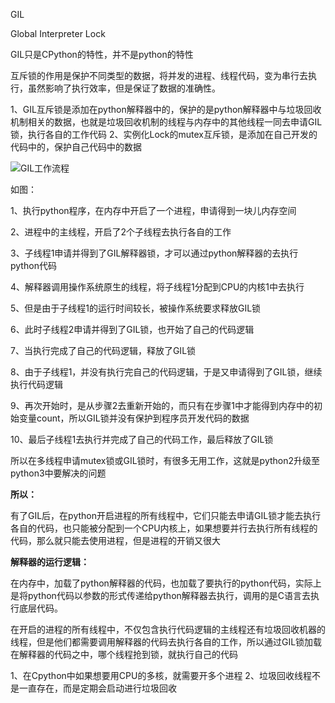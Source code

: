 GIL

Global Interpreter Lock

GIL只是CPython的特性，并不是python的特性

互斥锁的作用是保护不同类型的数据，将并发的进程、线程代码，变为串行去执行，虽然影响了执行效率，但是保证了数据的准确性。

1、GIL互斥锁是添加在python解释器中的，保护的是python解释器中与垃圾回收机制相关的数据，也就是垃圾回收机制的线程与内存中的其他线程一同去申请GIL锁，执行各自的工作代码
2、实例化Lock的mutex互斥锁，是添加在自己开发的代码中的，保护自己代码中的数据

![GIL工作流程](/Users/wangxin/Documents/wxPythonCode/wxPythonCode/Note/网络编程进阶/GIL工作流程.png)



如图：

1、执行python程序，在内存中开启了一个进程，申请得到一块儿内存空间

2、进程中的主线程，开启了2个子线程去执行各自的工作

3、子线程1申请并得到了GIL解释器锁，才可以通过python解释器的去执行python代码

4、解释器调用操作系统原生的线程，将子线程1分配到CPU的内核1中去执行

5、但是由于子线程1的运行时间较长，被操作系统要求释放GIL锁

6、此时子线程2申请并得到了GIL锁，也开始了自己的代码逻辑

7、当执行完成了自己的代码逻辑，释放了GIL锁

8、由于子线程1，并没有执行完自己的代码逻辑，于是又申请得到了GIL锁，继续执行代码逻辑

9、再次开始时，是从步骤2去重新开始的，而只有在步骤1中才能得到内存中的初始变量count，所以GIL锁并没有保护到程序员开发代码的数据

10、最后子线程1去执行并完成了自己的代码工作，最后释放了GIL锁

所以在多线程申请mutex锁或GIL锁时，有很多无用工作，这就是python2升级至python3中要解决的问题

**所以：**

有了GIL后，在python开启进程的所有线程中，它们只能去申请GIL锁才能去执行各自的代码，也只能被分配到一个CPU内核上，如果想要并行去执行所有线程的代码，那么就只能去使用进程，但是进程的开销又很大

**解释器的运行逻辑：**

在内存中，加载了python解释器的代码，也加载了要执行的python代码，实际上是将python代码以参数的形式传递给python解释器去执行，调用的是C语言去执行底层代码。

在开启的进程的所有线程中，不仅包含执行代码逻辑的主线程还有垃圾回收机器的线程，但是他们都需要调用解释器的代码去执行各自的工作，所以通过GIL锁加载在解释器的代码之中，哪个线程抢到锁，就执行自己的代码

1、在Cpython中如果想要用CPU的多核，就需要开多个进程
2、垃圾回收线程不是一直存在，而是定期会启动进行垃圾回收